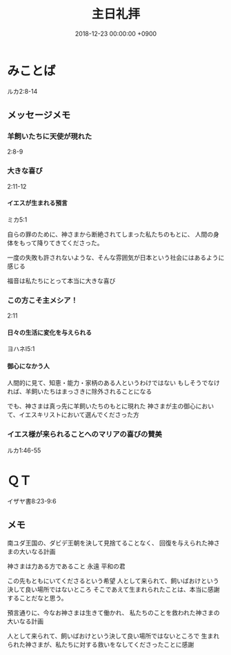 ﻿---
layout: post
title:  主日礼拝
date:   2018-12-23 00:00:00 +0900
categories: jekyll update
tags:
- jekyll
---

# みことば
ルカ2:8-14

## メッセージメモ
### 羊飼いたちに天使が現れた
2:8-9

### 大きな喜び
2:11-12

#### イエスが生まれる預言
ミカ5:1

自らの罪のために、神さまから断絶されてしまった私たちのもとに、
人間の身体をもって降りてきてくださった。

一度の失敗も許されないような、そんな雰囲気が日本という社会にはあるように感じる

福音は私たちにとって本当に大きな喜び

### この方こそ主メシア！
2:11

#### 日々の生活に変化を与えられる
ヨハネⅠ5:1

#### 御心になかう人
人間的に見て、知恵・能力・家柄のある人というわけではない
もしそうでなければ、羊飼いたちはまっさきに除外されることになる

でも、神さまは真っ先に羊飼いたちのもとに現れた
神さまが主の御心において、イエスキリストにおいて選んでくださった方

### イエス様が来られることへのマリアの喜びの賛美
ルカ1:46-55


# ＱＴ
イザヤ書8:23-9:6

## メモ
南ユダ王国の、ダビデ王朝を決して見捨てることなく、
回復を与えられた神さまの大いなる計画

神さまは力ある方であること
永遠
平和の君

この先もともにいてくださるという希望
人として来られて、飼いばおけという決して良い場所ではないところ
そこであえて生まれられたことは、本当に感謝することだなと思う。

預言通りに、今なお神さまは生きて働かれ、
私たちのことを救われた神さまの大いなる計画

人として来られて、飼いばおけという決して良い場所ではないところで
生まれられた神さまが、私たちに対する救いをなしてくださったことに感謝

